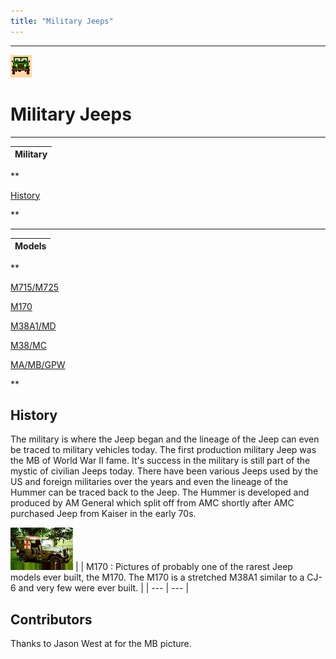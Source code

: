 ```yaml
---
title: "Military Jeeps"
---
```


---

![military jeeps](/images/military.gif)

# Military Jeeps

****
| Military |
| --- |

**

[History](#History)

**

****
| Models |
| --- |

**

[M715/M725](/models/m715.html)

[M170](/models/m170.html)

[M38A1/MD](/models/m38a1.html)

[M38/MC](/models/m38.html)

[MA/MB/GPW](/models/mb.html)

**

> 

## History

The military is where the Jeep began and the lineage of the Jeep
can even be traced to military vehicles today.  The first production
military Jeep was the MB of World War II fame.  It's success in the
military is still part of the mystic of civilian Jeeps today.  There
have been various Jeeps used by the US and foreign militaries over
the years and even the lineage of the Hummer can be traced back to
the Jeep.  The Hummer is developed and produced by AM General which
split off from AMC shortly after AMC purchased Jeep from Kaiser in
the early 70s.

![](/toc/m170s_.jpg)[](/models/m170.html)
|  | M170
:
Pictures of probably one of the rarest Jeep models ever built,
the M170.  The M170 is a stretched M38A1 similar to a CJ-6 and
very few were ever built. |
| --- | --- |

## Contributors

Thanks to Jason West at for the MB picture.